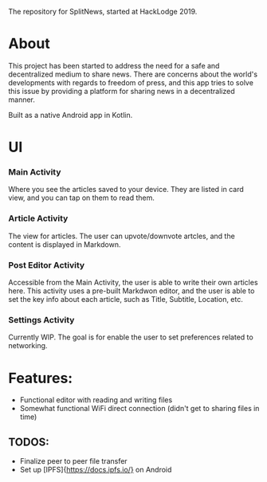 The repository for SplitNews, started at HackLodge 2019.

# About
This project has been started to address the need for a safe and decentralized medium to share news. There are concerns about the world's developments with regards to freedom of press, and this app tries to solve this issue by providing a platform for sharing news in a decentralized manner.

Built as a native Android app in Kotlin.

# UI
### Main Activity
Where you see the articles saved to your device. They are listed in card view, and you can tap on them to read them.
### Article Activity
The view for articles. The user can upvote/downvote artcles, and the content is displayed in Markdown.
### Post Editor Activity
Accessible from the Main Activity, the user is able to write their own articles here. This activity uses a pre-built Markdwon editor, and the user is able to set the key info about each article, such as Title, Subtitle, Location, etc.
### Settings Activity
Currently WIP. The goal is for enable the user to set preferences related to networking.

# Features:
- Functional editor with reading and writing files
- Somewhat functional WiFi direct connection (didn't get to sharing files in time)
## TODOS:
- Finalize peer to peer file transfer
- Set up [IPFS]{https://docs.ipfs.io/} on Android
